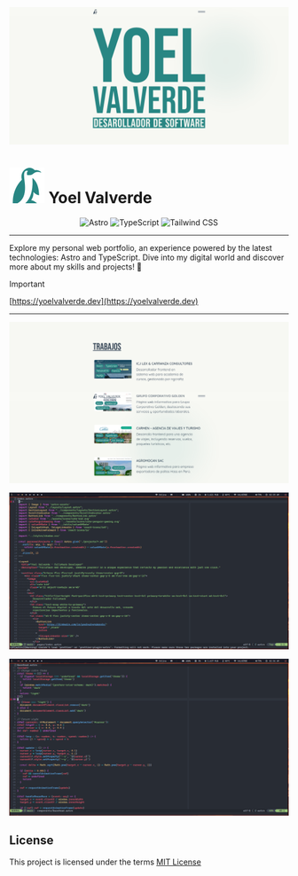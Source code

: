 ![Image homepage](./doc/v2/homepage.png)

<h1>
    <img src="./public/favicon.svg" alt="logo" />
    Yoel Valverde
</h1>

<p align="center">
  <img src="https://img.shields.io/badge/Astro-000000.svg?style=for-the-badge&logo=astro&logoColor=#CF4A02" alt="Astro" />
  <img src="https://img.shields.io/badge/TypeScript-3178C6.svg?style=for-the-badge&logo=typescript&logoColor=white" alt="TypeScript" />
  <img src="https://img.shields.io/badge/Tailwind_CSS-00BCFF.svg?style=for-the-badge&logo=tailwindcss&logoColor=white" alt="Tailwind CSS" />
</p>

-----

Explore my personal web portfolio, an experience powered by the latest technologies: Astro and TypeScript. Dive into my digital world and discover more about my skills and projects! 🚀

> [!IMPORTANT]
> [https://yoelvalverde.dev](https://yoelvalverde.dev)

--------

![Image homepage](./doc/v2/works.png)

![index thumbnail](./doc/home.png)

![scripts thumbnail](./doc/scripts.png)


## License
This project is licensed under the terms [MIT License](./LICENSE)
